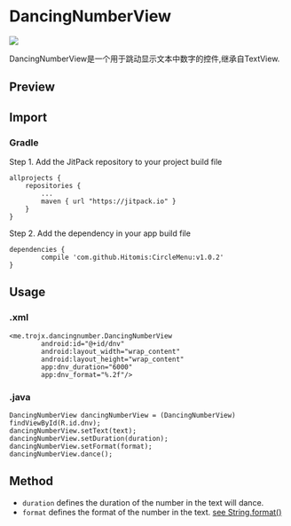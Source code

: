 # DancingNumberView

[![](https://jitpack.io/v/JianxunRao/DancingNumberView.svg)](https://jitpack.io/#JianxunRao/DancingNumberView)

DancingNumberView是一个用于跳动显示文本中数字的控件,继承自TextView.
## Preview

## Import
### Gradle

Step 1. Add the JitPack repository to your project build file

	allprojects {
		repositories {
			...
			maven { url "https://jitpack.io" }
		}
	}

Step 2. Add the dependency in your app build file

	dependencies {
	        compile 'com.github.Hitomis:CircleMenu:v1.0.2'
	}

## Usage
### .xml

    <me.trojx.dancingnumber.DancingNumberView
            android:id="@+id/dnv"
            android:layout_width="wrap_content"
            android:layout_height="wrap_content"
            app:dnv_duration="6000"
            app:dnv_format="%.2f"/>
### .java

    DancingNumberView dancingNumberView = (DancingNumberView) findViewById(R.id.dnv);
    dancingNumberView.setText(text);
    dancingNumberView.setDuration(duration);
    dancingNumberView.setFormat(format);
    dancingNumberView.dance();

## Method

- `duration` defines the duration of the number in the text will dance.
- `format` defines the format of the number in the text. [see String.format()](http://docs.oracle.com/javase/7/docs/api/java/lang/String.html#format(java.util.Locale,%20java.lang.String,%20java.lang.Object...))